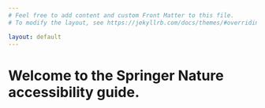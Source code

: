 ```yaml
---
# Feel free to add content and custom Front Matter to this file.
# To modify the layout, see https://jekyllrb.com/docs/themes/#overriding-theme-defaults

layout: default
---
```


<div class="readable-width">
	<h1 id="welcome-to-elements">Welcome to the Springer Nature accessibility guide.</h1>
</div>	
